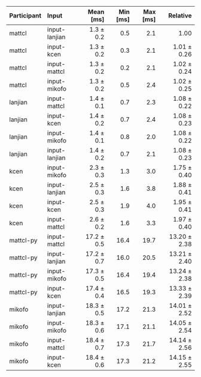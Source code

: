 | Participant | Input | Mean [ms] | Min [ms] | Max [ms] | Relative |
|:---|:---|---:|---:|---:|---:|
| mattcl | input-lanjian | 1.3 ± 0.2 | 0.5 | 2.1 | 1.00 |
| mattcl | input-kcen | 1.3 ± 0.2 | 0.3 | 2.1 | 1.01 ± 0.26 |
| mattcl | input-mattcl | 1.3 ± 0.2 | 0.2 | 2.1 | 1.02 ± 0.24 |
| mattcl | input-mikofo | 1.3 ± 0.2 | 0.5 | 2.4 | 1.02 ± 0.25 |
| lanjian | input-mattcl | 1.4 ± 0.1 | 0.7 | 2.3 | 1.08 ± 0.22 |
| lanjian | input-kcen | 1.4 ± 0.2 | 0.7 | 2.4 | 1.08 ± 0.23 |
| lanjian | input-mikofo | 1.4 ± 0.1 | 0.8 | 2.0 | 1.08 ± 0.22 |
| lanjian | input-lanjian | 1.4 ± 0.2 | 0.7 | 2.1 | 1.08 ± 0.23 |
| kcen | input-mikofo | 2.3 ± 0.3 | 1.3 | 3.0 | 1.75 ± 0.40 |
| kcen | input-lanjian | 2.5 ± 0.3 | 1.6 | 3.8 | 1.88 ± 0.41 |
| kcen | input-kcen | 2.5 ± 0.3 | 1.9 | 4.0 | 1.95 ± 0.41 |
| kcen | input-mattcl | 2.6 ± 0.2 | 1.6 | 3.3 | 1.97 ± 0.40 |
| mattcl-py | input-mattcl | 17.2 ± 0.5 | 16.4 | 19.7 | 13.20 ± 2.38 |
| mattcl-py | input-lanjian | 17.2 ± 0.7 | 16.0 | 20.5 | 13.21 ± 2.40 |
| mattcl-py | input-mikofo | 17.3 ± 0.5 | 16.4 | 19.4 | 13.24 ± 2.38 |
| mattcl-py | input-kcen | 17.4 ± 0.4 | 16.5 | 19.3 | 13.33 ± 2.39 |
| mikofo | input-lanjian | 18.3 ± 0.5 | 17.2 | 21.3 | 14.01 ± 2.52 |
| mikofo | input-mikofo | 18.3 ± 0.6 | 17.1 | 21.1 | 14.05 ± 2.54 |
| mikofo | input-mattcl | 18.4 ± 0.7 | 17.3 | 21.7 | 14.14 ± 2.56 |
| mikofo | input-kcen | 18.4 ± 0.6 | 17.3 | 21.2 | 14.15 ± 2.55 |
